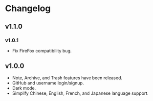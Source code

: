 # Changelog

## v1.1.0

### v1.0.1

- Fix FireFox compatibility bug.

## v1.0.0

- Note, Archive, and Trash features have been released.
- GitHub and username login/signup.
- Dark mode.
- Simplify Chinese, English, French, and Japanese language support.
